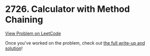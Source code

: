# 2726. Calculator with Method Chaining

[View Problem on LeetCode](https://leetcode.com/problems/calculator-with-method-chaining/)

Once you've worked on the problem, check out [the full write-up and solution](solution.md)!
